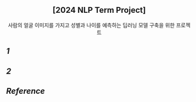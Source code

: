 <div align="center">
<h2>[2024 NLP Term Project]</h2>
사람의 얼굴 이미지를 가지고 성별과 나이를 예측하는 딥러닝 모델 구축을 위한 프로젝트
</div>

## *1*


## *2*


</p>


## *Reference*


